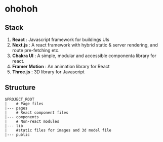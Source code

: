 # ohohoh

## Stack

1. **React** : Javascript framework for buildings UIs
2. **Next.js** : A react framework with hybrid static & server rendering, and route pre-fetching etc.
3. **Chakra UI** : A simple, modular and accessible componenta library for react.
4. **Framer Motion** : An animation library for React
5. **Three.js** : 3D library for Javascript

## Structure

```
$PROJECT_ROOT
|    # Page files
|--- pages
|    # React component files
|--- components
|    # Non-react modules
|--- lib
|    #static files for images and 3d model file
|--- public
```